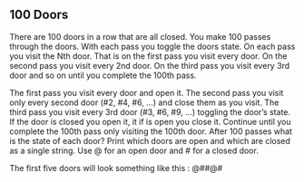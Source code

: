 ## 100 Doors

There are 100 doors in a row that are all closed. You make 100 passes through the doors. With each pass you toggle the
doors state. On each pass you visit the Nth door. That is on the first pass you visit every door. On the second pass you
visit every 2nd door. On the third pass you visit every 3rd door and so on until you complete the 100th pass.

The first pass you visit every door and open it. The second pass you visit only every second door (#2, #4, #6, …) and
close them as you visit. The third pass you visit every 3rd door (#3, #6, #9, …) toggling the door’s state. If the door
is closed you open it, it if is open you close it. Continue until you complete the 100th pass only visiting the 100th
door. After 100 passes what is the state of each door? Print which doors are open and which are closed as a single
string. Use @ for an open door and # for a closed door.

The first five doors will look something like this : @##@#

